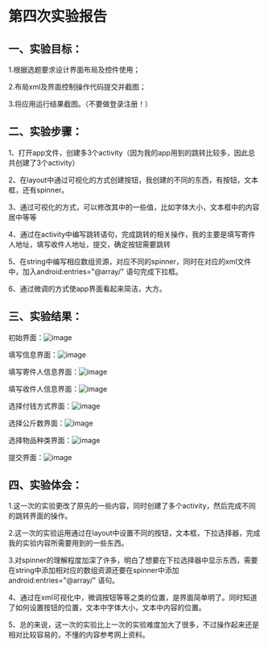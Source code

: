 # 第四次实验报告

## 一、实验目标：

1.根据选题要求设计界面布局及控件使用；

2.布局xml及界面控制操作代码提交并截图；

3.将应用运行结果截图。（不要做登录注册！）
 
## 二、实验步骤：
1、打开app文件，创建多3个activity（因为我的app用到的跳转比较多，因此总共创建了3个activity）

2、在layout中通过可视化的方式创建按钮，我创建的不同的东西，有按钮，文本框，还有spinner。

3、通过可视化的方式，可以修改其中的一些值，比如字体大小，文本框中的内容居中等等

4、通过在activity中编写跳转语句，完成跳转的相关操作，我的主要是填写寄件人地址，填写收件人地址，提交，确定按钮需要跳转

5、在string中编写相应数组资源，对应不同的spinner，同时在对应的xml文件中，加入android:entries="@array/" 语句完成下拉框。

6、通过微调的方式使app界面看起来简洁，大方。
 
## 三、实验结果：
初始界面：![image](https://github.com/Zhaohongh/android-labs-2018/blob/master/soft1614080902424/%E5%AE%9E%E9%AA%8C4-%E5%88%9D%E5%A7%8B%E7%95%8C%E9%9D%A2.png)

填写信息界面：![image](https://github.com/Zhaohongh/android-labs-2018/blob/master/soft1614080902424/%E5%AE%9E%E9%AA%8C4-%E5%A1%AB%E5%86%99%E4%BF%A1%E6%81%AF%E7%95%8C%E9%9D%A2.png)

填写寄件人信息界面：![image](https://github.com/Zhaohongh/android-labs-2018/blob/master/soft1614080902424/%E5%AE%9E%E9%AA%8C4-%E5%A1%AB%E5%86%99%E5%AF%84%E4%BB%B6%E4%BA%BA%E4%BF%A1%E6%81%AF%E7%95%8C%E9%9D%A2.png)

填写收件人信息界面：![image](https://github.com/Zhaohongh/android-labs-2018/blob/master/soft1614080902424/%E5%AE%9E%E9%AA%8C4-%E5%A1%AB%E5%86%99%E6%94%B6%E4%BB%B6%E4%BA%BA%E4%BF%A1%E6%81%AF%E7%95%8C%E9%9D%A2.png)

选择付钱方式界面：![image](https://github.com/Zhaohongh/android-labs-2018/blob/master/soft1614080902424/%E5%AE%9E%E9%AA%8C4-%E9%80%89%E6%8B%A9%E4%BB%98%E9%92%B1%E6%96%B9%E5%BC%8F.png)

选择公斤数界面：![image](https://github.com/Zhaohongh/android-labs-2018/blob/master/soft1614080902424/%E5%AE%9E%E9%AA%8C4-%E9%80%89%E6%8B%A9%E5%85%AC%E6%96%A4%E6%95%B0.png)

选择物品种类界面：![image](https://github.com/Zhaohongh/android-labs-2018/blob/master/soft1614080902424/%E5%AE%9E%E9%AA%8C4-%E9%80%89%E6%8B%A9%E7%89%A9%E5%93%81%E7%B1%BB%E5%9E%8B.png)

提交界面：![image](https://github.com/Zhaohongh/android-labs-2018/blob/master/soft1614080902424/%E5%AE%9E%E9%AA%8C4-%E4%B8%8B%E5%8D%95%E6%88%90%E5%8A%9F%E7%95%8C%E9%9D%A2.png)
## 四、实验体会：

1.这一次的实验更改了原先的一些内容，同时创建了多个activity，然后完成不同的跳转界面的操作。

2.这一次的实验运用通过在layout中设置不同的按钮，文本框，下拉选择器，完成我的实验内容所需要用到的一些东西。

3.对spinner的理解程度加深了许多，明白了想要在下拉选择器中显示东西，需要在string中添加相对应的数组资源还要在spinner中添加android:entries="@array/" 语句。

4、通过在xml可视化中，微调按钮等等之类的位置，是界面简单明了。同时知道了如何设置按钮的位置，文本中字体大小，文本中内容的位置。

5、总的来说，这一次的实验比上一次的实验难度加大了很多，不过操作起来还是相对比较容易的，不懂的内容参考网上资料。
